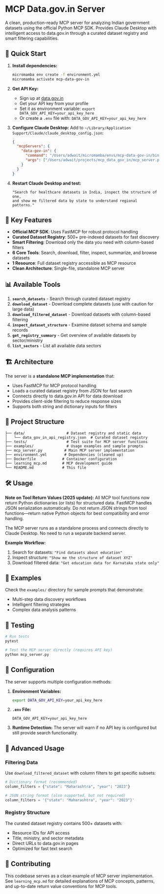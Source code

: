 # MCP Data.gov.in Server

A clean, production-ready MCP server for analyzing Indian government datasets using the official Python MCP SDK. Provides Claude Desktop with intelligent access to data.gov.in through a curated dataset registry and smart filtering capabilities.

## 🚀 Quick Start

1. **Install dependencies:**
   ```bash
   micromamba env create -f environment.yml
   micromamba activate mcp-data-gov-in
   ```

2. **Get API Key:**
   - Sign up at [data.gov.in](https://data.gov.in/user/register)
   - Get your API key from your profile
   - Set it as environment variable: `export DATA_GOV_API_KEY=your_api_key_here`
   - Or create a `.env` file with: `DATA_GOV_API_KEY=your_api_key_here`

3. **Configure Claude Desktop:**
   Add to `~/Library/Application Support/Claude/claude_desktop_config.json`:
   ```json
   {
     "mcpServers": {
       "data-gov-in": {
         "command": "/Users/adwait/micromamba/envs/mcp-data-gov-in/bin/python",
         "args": ["/Users/adwait/projects/mcp_data_gov_in/mcp_server.py"]
       }
     }
   }
   ```

4. **Restart Claude Desktop and test:**
   ```
   "Search for healthcare datasets in India, inspect the structure of one, 
   and show me filtered data by state to understand regional patterns."
   ```

## 🎯 Key Features

- **Official MCP SDK**: Uses FastMCP for robust protocol handling
- **Curated Dataset Registry**: 500+ pre-indexed datasets for fast discovery
- **Smart Filtering**: Download only the data you need with column-based filters
- **6 Core Tools**: Search, download, filter, inspect, summarize, and browse datasets
- **1 Resource**: Full dataset registry accessible as MCP resource
- **Clean Architecture**: Single-file, standalone MCP server

## 📊 Available Tools

1. **`search_datasets`** - Search through curated dataset registry
2. **`download_dataset`** - Download complete datasets (use with caution for large data)
3. **`download_filtered_dataset`** - Download datasets with column-based filtering
4. **`inspect_dataset_structure`** - Examine dataset schema and sample records
5. **`get_registry_summary`** - Get overview of available datasets by sector/ministry
6. **`list_sectors`** - List all available data sectors

## 🏗️ Architecture

The server is a **standalone MCP implementation** that:
- Uses FastMCP for MCP protocol handling
- Loads a curated dataset registry from JSON for fast search
- Connects directly to data.gov.in API for data download
- Provides client-side filtering to reduce response sizes
- Supports both string and dictionary inputs for filters

## 📁 Project Structure

```
├── data/                   # Dataset registry and static data
│   └── data_gov_in_api_registry.json  # Curated dataset registry
├── tests/                  # Test suite for MCP server functions
├── examples/               # Usage examples and sample prompts
├── mcp_server.py          # Main MCP server implementation
├── environment.yml        # Dependencies (cleaned up)
├── Dockerfile            # Container configuration
├── learning_mcp.md       # MCP development guide
└── README.md             # This file
```

## 🛠️ Usage


**Note on Tool Return Values (2025 update):**
All MCP tool functions now return Python dictionaries (or lists) for structured data. FastMCP handles JSON serialization automatically. Do not return JSON strings from tool functions—return native Python objects for best compatibility and error handling.

The MCP server runs as a standalone process and connects directly to Claude Desktop. No need to run a separate backend server.

**Example Workflow:**
1. Search for datasets: `"Find datasets about education"`
2. Inspect structure: `"Show me the structure of dataset XYZ"`
3. Download filtered data: `"Get education data for Karnataka state only"`

## 📖 Examples

Check the `examples/` directory for sample prompts that demonstrate:
- Multi-step data discovery workflows
- Intelligent filtering strategies
- Complex data analysis patterns

## 🧪 Testing

```bash
# Run tests
pytest

# Test the MCP server directly (requires API key)
python mcp_server.py
```

## 🔧 Configuration

The server supports multiple configuration methods:

1. **Environment Variables:**
   ```bash
   export DATA_GOV_API_KEY=your_api_key_here
   ```

2. **`.env` File:**
   ```
   DATA_GOV_API_KEY=your_api_key_here
   ```

3. **Runtime Detection:**
   The server will warn if no API key is configured but still provide search functionality.

## 🚀 Advanced Usage

### Filtering Data
Use `download_filtered_dataset` with column filters to get specific subsets:

```python
# Dictionary format (recommended)
column_filters = {"state": "Maharashtra", "year": "2023"}

# JSON string format (also supported, but not required)
column_filters = '{"state": "Maharashtra", "year": "2023"}'
```

### Registry Structure
The curated dataset registry contains 500+ datasets with:
- Resource IDs for API access
- Title, ministry, and sector metadata
- Direct URLs to data.gov.in pages
- Optimized for fast text search

## 🤝 Contributing

This codebase serves as a clean example of MCP server implementation. See `learning_mcp.md` for detailed explanations of MCP concepts, patterns, and up-to-date return value conventions for MCP tools.
